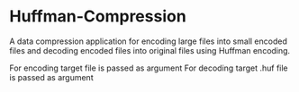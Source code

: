# Huffman-Compression
A data compression application for encoding large files into small encoded files and decoding encoded files into original files using Huffman encoding.

For encoding target file is passed as argument
For decoding target .huf file is passed as argument
